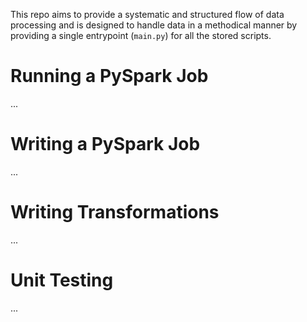 This repo aims to provide a systematic and structured flow of data
processing and is designed to handle data in a methodical manner by 
providing a single entrypoint (``main.py``) for all the stored scripts.


# Running a PySpark Job
...

# Writing a PySpark Job
...

# Writing Transformations
...

# Unit Testing
...


